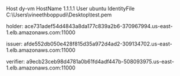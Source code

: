 Host dy-vm
  HostName 1.1.1.1
  User ubuntu
  IdentityFile C:\Users\vineethboppudi\Desktop\test.pem  


holder: ace731adef54d4843a8da177c839a2b6-370967994.us-east-1.elb.amazonaws.com:11000

issuer: afde552db050e428f815d35a972d4ad2-309134702.us-east-1.elb.amazonaws.com:11000


verifier: a9ecb23ceb98d4781a0b61fd4adf447b-508093975.us-east-1.elb.amazonaws.com:11000
